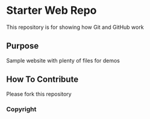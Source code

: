 # Starter Web Repo

This repository is for showing how Git and GitHub work

## Purpose

Sample website with plenty of files for demos

## How To Contribute

Please fork this repository

### Copyright



